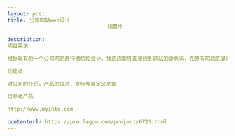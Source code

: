 ```yaml
---                
layout: post       
title: 公司网站web设计
                                招募中
           
description: 
项目需求

根据现有的一个公司网站进行模仿和设计，我这边能够直接给到网站的源代码，在原有网站的基础上进行内容的调整和修改

功能点

对公司的介绍，产品的描述，宣传等自定义功能

可参考产品

http://www.myinte.com
     
contenturl: https://pro.lagou.com/project/6715.html      
---                 
```

